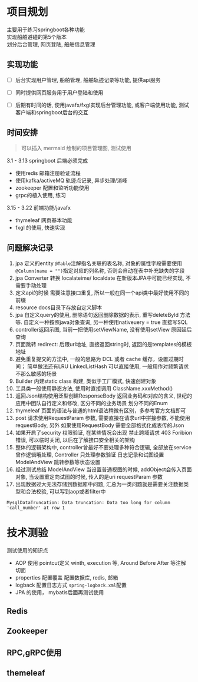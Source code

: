 
# 项目规划

主要用于练习springboot各种功能  
实现船舶避碰的第5个版本  
划分后台管理, 网页登陆, 船舶信息管理  

## 实现功能

- [ ] 后台实现用户管理, 船舶管理, 船舶轨迹记录等功能, 提供api服务  
- [ ] 同时提供网页服务用于用户登陆和使用  
- [ ] 后期有时间的话, 使用javafx/fxgl实现后台管理功能, 或客户端使用功能, 测试客户端和springboot后台的交互  


## 时间安排

> 可以插入 mermaid 绘制的项目管理图, 测试使用 

3.1 - 3.13 springboot 后端必须完成  

- 使用redis 邮箱注册验证流程  
- 使用kafka/activeMQ 轨迹点记录, 异步处理/消峰  
- zookeeper 配置和监听功能使用  
- grpc的植入使用, 练习  

3.15 - 3.22 前端功能/javafx 

- thymeleaf 网页基本功能  
- fxgl 的使用, 快速实现  


## 问题解决记录 

1. jpa 定义的entity `@Table`注解指名关联的表名称, 对象的属性字段需要使用`@Column(name = "")`指定对应的列名称, 否则会自动在表中补充缺失的字段  
2. jpa Converter 转换 localateime/ localdate 在新版本JPA中可能已经实现, 不需要手动处理  
3. 定义api的时候 需要注意接口重复, 所以一般在同一个api类中最好使用不同的前缀  
4. resource docs目录下存放自定义脚本  
5. jpa 自定义query的使用, 删除语句返回删除数据的表示, 重写deleteById 方法等. 自定义一种按照java对象查询, 另一种使用nativeuery = true 直接写SQL   
6. controller返回示图, 当前一把使用setViewName, 没有使用setView 原因延后查询  
7. 页面跳转 redirect: 后跟url地址, 直接返回string时, 返回的是templates的模板地址  
8. 避免重复提交的方法中, 一般的思路为 DCL 或者 cache 缓存，设置过期时间； 简单做法还有LRU LinkedListHash 可以直接使用, 一般用作对频繁请求不那么敏感的场景  
9. Builder 内建static class 构建, 类似于工厂模式, 快速创建对象  
10. 工具类一般使用静态方法, 使用时直接调用 ClassName.xxxMethod()  
11. 返回Json结构使用泛型创建ResponseBody  返回业务码和对应的含义, 世纪的应用中团队自行定义和修改, 区分不同的业务场景 划分不同的Enum  
12. thymeleaf 页面的语法与普通的html语法稍微有区别，多参考官方文档即可  
13. post 请求使用RequestParam 参数, 需要直接在请求url中拼接参数, 不能使用requestBody, 另外 如果使用RequestBody 需要全部格式化成表传的Json  
14. 如果开启了security 权限验证, 在某些情况会出现 禁止跨域请求  403 Foribion 错误, 可以临时关闭, 以后在了解接口安全相关的架构  
15. 整体的逻辑架构中, controller曾最好不要处理多种符合逻辑, 全部放在service曾作逻辑哦处理, Controller 只处理参数验证 日志记录和试图设置ModelAndView 跳转参数等状态设置  
16. 经过测试总结   ModelAndView 当设置普通视图的时候, addObject会传入页面对象, 当设置重定向试图的时候, 传入的是uri requestParam 参数  
17. 出现数据过大无法存储到数据库中问题, 汇总为一类问题就是需要关注数据类型和合法校验, 可以写到aop或者filter中  
```shell
MysqlDataTruncation: Data truncation: Data too long for column 'call_number' at row 1
```


# 技术测验  

测试使用的知识点  

- AOP 使用 pointcut定义 winth, execution 等, Around Before After 等注解 切面  
- properties 配置覆盖  配置数据库, redis, 邮箱  
- logback 配置日志方式 `spring-logback.xml`配置  
- JPA 的使用， mybatis后面再测试使用  



## Redis




## Zookeeper 




## RPC,gRPC使用




## themeleaf 











